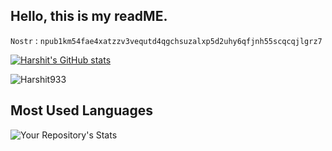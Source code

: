 ## Hello, this is my readME.

`Nostr` : `npub1km54fae4xatzzv3vequtd4qgchsuzalxp5d2uhy6qfjnh55scqcqjlgrz7`

[![Harshit's GitHub stats](https://github-readme-stats.vercel.app/api?username=Harshit933)](https://github.com/anuraghazra/github-readme-stats)

<p align="left"> <img src="https://komarev.com/ghpvc/?username=Harshit933&label=Profile%20views&color=0e75b6&style=flat" alt="Harshit933" /> </p>

## Most Used Languages

![Your Repository's Stats](https://github-readme-stats.vercel.app/api/top-langs/?username=Harshit933&theme=blue-green)
